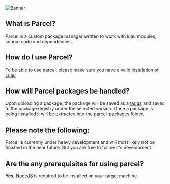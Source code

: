 ![Banner](https://repository-images.githubusercontent.com/571791724/6d432444-24a6-43c0-8fa5-ce3d8be59a39)
<br>

## What is Parcel?
Parcel is a custom package manager written to work with luau modules, source code and dependencies.

## How do I use Parcel?
To be able to use parcel, please make sure you have a valid instalation of <a href="https://github.com/Roblox/luau/releases">Luau</a>

## How will Parcel packages be handled?
Upon uploading a package, the package will be saved as a <a href="https://www.howtogeek.com/362203/what-is-a-tar.gz-file-and-how-do-i-open-it/">tar.gz</a> and saved to the package registry under the selected version. Once a package is being installed it will be extracted into the parcel-packages folder.

## Please note the following:
Parcel is currently under heavy development and will most likely not be finished in the near future. But you are free to follow it's development.

## Are the any prerequisites for using parcel?
**Yes,** <a href="https://nodejs.org/dist/v18.12.1/node-v18.12.1-x64.msi">NodeJS</a> is required to be installed on your target machine.


